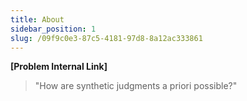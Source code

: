 ```yaml
---
title: About
sidebar_position: 1
slug: /09f9c0e3-87c5-4181-97d8-8a12ac333861
---
```




**[Problem Internal Link]**


> "How are synthetic judgments a priori possible?"

